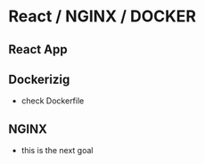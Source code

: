 # React / NGINX / DOCKER
## React App
## Dockerizig
- check Dockerfile
## NGINX
- this is the next goal
